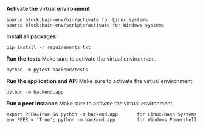 **Activate the virtual environment**

```
source blockchain-env/bin/activate for Linux systems
source blockchain-env/scripts/activate for Windows systems
```

**Install all packages**
```
pip install -r requirements.txt
```

**Run the tests**
Make sure to activate the virtual environment.

```
python -m pytest backend/tests
```

**Run the application and API**
Make sure to activate the virtual environment.

```
python -m backend.app
```

**Run a peer instance**
Make sure to activate the virtual environment.

```
export PEER=True && python -m backend.app       for Linux/Bash Systems
env:PEER = 'True'; python -m backend.app        for Windows Powershell
```
